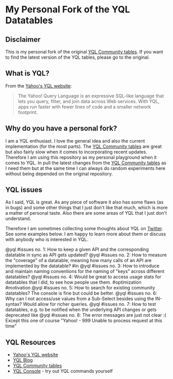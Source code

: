 # My Personal Fork of the YQL Datatables

## Disclaimer

This is my personal fork of the original [YQL Community tables][yql_community]. If you want to find the latest version of the YQL tables, please go to the original.  

## What is YQL? 

From the [Yahoo's YQL website][yql]:
> The Yahoo! Query Language is an expressive SQL-like language that lets you query, filter, and join data across Web services. With YQL, apps run faster with fewer lines of code and a smaller network footprint.

## Why do you have a personal fork?

I am a YQL enthusiast. I love the general idea and also the current implementation (for the most parts). The [YQL Community tables][yql_community] are great but also fairly slow when it comes to incorporating recent updates. Therefore I am using this repository as my personal playground when it comes to YQL. In pull the latest changes from the [YQL Community tables][yql_community] as I need them but at the same time I can always do random experiments here without being depended on the original repository.

## YQL issues

As I said, YQL is great. As any piece of software it also has some flaws (as in bugs) and some other things that I just don't like that much, which is more a matter of personal taste. Also there are some areas of YQL that I just don't understand.

Therefore I am sometimes collecting some thoughts about YQL on [Twitter][seb_twitter]. See some examples below. I am happy to learn more about them or discuss with anybody who is interested in YQL.

@yql #issues no. 1: How to keep a given API and the corresponding datatable in sync as API gets updated?
@yql #issues no. 2: How to measure the "coverage" of a datatable, meaning how many calls of an API are implemented by the datatable? #in
@yql #issues no. 3: How to introduce and maintain naming conventions for the naming of "keys" across different datatables?
@yql #issues no. 4: Would be great to access usage stats for datatables that I did, to see how people use them. #optimization #motivation
@yql #issues no. 5: How to search for existing community datatables? The console is fine but could be better.
@yql #issues no. 6: Why can I not access/use values from a Sub-Select besides using the IN-syntax? Would allow for richer queries.
@yql #issues no. 7: How to test datatables, e.g. to be notified when the underlying API changes or gets deprecated like
@yql #issues no. 8: The error messages are just not clear :( Except this one of course "Yahoo! - 999 Unable to process request at this time"

## YQL Resources

* [Yahoo's YQL website][yql]
* [YQL Blog][yql_blog]
* [YQL Community tables][yql_community]
* [YQL Console][yql_console] - try out YQL commands yourself


[yql]: http://developer.yahoo.com/yql/
[yql_community]: https://github.com/yql/yql-tables
[yql_blog]: http://www.yqlblog.net/blog/
[yql_console]: http://developer.yahoo.com/yql/console/
[seb_twitter]: https://twitter.com/#!/sebastianspier

